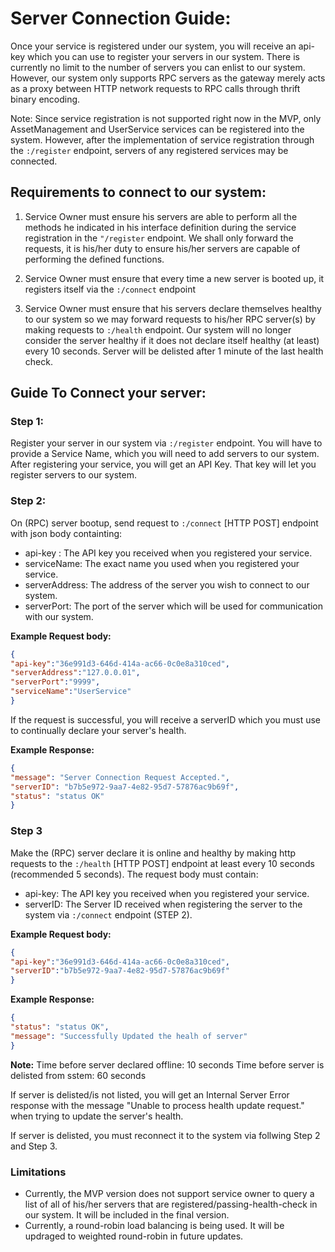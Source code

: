 # Server Connection Guide:

Once your service is registered under our system, you will receive an api-key which you can use to register your servers in our system. There is currently no limit to the number of servers you can enlist to our system. However, our system only supports RPC servers as the gateway merely acts as a proxy between HTTP network requests to RPC calls through thrift binary encoding.

Note: Since service registration is not supported right now in the MVP, only AssetManagement and UserService services can be registered into the system. However, after the implementation of service registration through the `:/register` endpoint, servers of any registered services may be connected.

## Requirements to connect to our system:

1. Service Owner must ensure his servers are able to perform all the methods he indicated in his interface definition during the service registration in the `"/register` endpoint. We shall only forward the requests, it is his/her duty to ensure his/her servers are capable of performing the defined functions.

2. Service Owner must ensure that every time a new server is booted up, it registers itself via the `:/connect` endpoint

3. Service Owner must ensure that his servers declare themselves healthy to our system so we may forward requests to his/her RPC server(s) by making requests to `:/health` endpoint. Our system will no longer consider the server healthy if it does not declare itself healthy (at least) every 10 seconds. Server will be delisted after 1 minute of the last health check.

## Guide To Connect your server:

### Step 1:

Register your server in our system via `:/register` endpoint. You will have to provide a Service Name, which you will need to add servers to our system. After registering your service, you will get an API Key. That key will let you register servers to our system.

### Step 2:

On (RPC) server bootup, send request to `:/connect` [HTTP POST] endpoint with json body containting:

* api-key : The API key you received when you registered your service.
* serviceName: The exact name you used when you registered your service.
* serverAddress: The address of the server you wish to connect to our system.
* serverPort: The port of the server which will be used for communication with our system.

**Example Request body:**
```json
{
"api-key":"36e991d3-646d-414a-ac66-0c0e8a310ced",
"serverAddress":"127.0.0.01",
"serverPort":"9999",
"serviceName":"UserService"
}
```

If the request is successful, you will receive a serverID which you must use to continually declare your server's health.

**Example Response:**
```json
{
"message": "Server Connection Request Accepted.",
"serverID": "b7b5e972-9aa7-4e82-95d7-57876ac9b69f",
"status": "status OK"
}
```
### Step 3

Make the (RPC) server declare it is online and healthy by making http requests to the `:/health` [HTTP POST] endpoint at least every 10 seconds (recommended 5 seconds). The request body must contain:

* api-key: The API key you received when you registered your service.
* serverID: The Server ID received when registering the server to the system via `:/connect` endpoint (STEP 2).

**Example Request body:**
```json
{
"api-key":"36e991d3-646d-414a-ac66-0c0e8a310ced",
"serverID":"b7b5e972-9aa7-4e82-95d7-57876ac9b69f"
}
```
**Example Response:**
```json
{
"status": "status OK",
"message": "Successfully Updated the healh of server"
}
```

**Note:**
Time before server declared offline: 10 seconds
Time before server is delisted from sstem: 60 seconds

If server is delisted/is not listed, you will get an Internal Server Error response with the message "Unable to process health update request." when trying to update the server's health.

If server is delisted, you must reconnect it to the system via follwing Step 2 and Step 3.

### Limitations
* Currently, the MVP version does not support service owner to query a list of all of his/her servers that are registered/passing-health-check in our system. It will be included in the final version.
* Currently, a round-robin load balancing is being used. It will be updraged to weighted round-robin in future updates.
